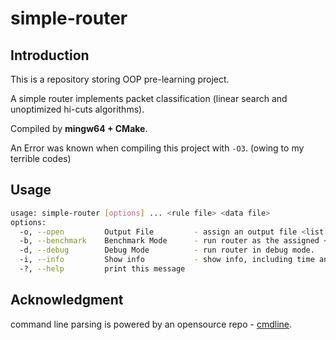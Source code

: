 # simple-router

## Introduction

This is a repository storing OOP pre-learning project.

A simple router implements packet classification (linear search and unoptimized hi-cuts algorithms).



Compiled by **mingw64 + CMake**.

An Error was known when compiling this project with `-O3`. (owing to my terrible codes)

## Usage

```bash
usage: simple-router [options] ... <rule file> <data file>
options:
  -o, --open         Output File         - assign an output file <list file> (overwrite existed file). (string [=ans])
  -b, --benchmark    Benchmark Mode      - run router as the assigned <list file>. (string [=list.dat])
  -d, --debug        Debug Mode          - run router in debug mode.
  -i, --info         Show info           - show info, including time and memory info.
  -?, --help         print this message
```

## Acknowledgment

command line parsing is powered by an opensource repo - [cmdline](https://github.com/tanakh/cmdline).
